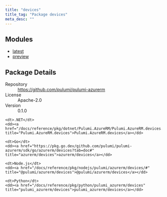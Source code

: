 ```yaml
---
title: "devices"
title_tag: "Package devices"
meta_desc: ""
---
```


<!-- WARNING: this file was generated by Pulumi Docs Generator. -->
<!-- Do not edit by hand unless you're certain you know what you are doing! -->



<h2 id="modules">Modules</h2>
<ul class="api">
    <li><a href="latest/" title="latest"><span class="symbol module"></span>latest</a></li>
    <li><a href="preview/" title="preview"><span class="symbol module"></span>preview</a></li>
</ul>

<h2 id="package-details">Package Details</h2>
<dl class="package-details">
	<dt>Repository</dt>
	<dd><a href="https://github.com/pulumi/pulumi-azurerm">https://github.com/pulumi/pulumi-azurerm</a></dd>
	<dt>License</dt>
	<dd>Apache-2.0</dd>
	<dt>Version</dt>
	<dd>0.1.0</dd>
</dl>



<dl class="tabular">

    <dt>.NET</dt>
    <dd><a href="/docs/reference/pkg/dotnet/Pulumi.AzureRM/Pulumi.AzureRM.devices.html" title="Pulumi.AzureRM.devices">Pulumi.AzureRM.devices</a></dd>

    <dt>Go</dt>
    <dd><a href="https://pkg.go.dev/github.com/pulumi/pulumi-azurerm/sdk/go/azurerm/devices?tab=doc#" title="azurerm/devices">azurerm/devices</a></dd>

    <dt>Node.js</dt>
    <dd><a href="/docs/reference/pkg/nodejs/pulumi/azurerm/devices/#" title="@pulumi/azurerm/devices">@pulumi/azurerm/devices</a></dd>

    <dt>Python</dt>
    <dd><a href="/docs/reference/pkg/python/pulumi_azurerm/devices" title="pulumi_azurerm/devices">pulumi_azurerm/devices</a></dd>

</dl>

